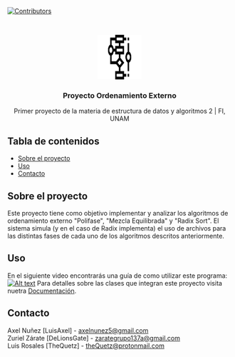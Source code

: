 <!--
*** Thanks for checking out this README Template. If you have a suggestion that would
*** make this better, please fork the Proyecto-Colecciones-en-Java and create a pull request or simply open
*** an issue with the tag "enhancement".
*** Thanks again! Now go create something AMAZING! :D
***
***
***
*** To avoid retyping too much info. Do a search and replace for the following:
*** TheQuetz, Proyecto-Colecciones-en-Java, twitter_handle, email
-->





<!-- PROJECT SHIELDS -->
<!--
*** I'm using markdown "reference style" links for readability.
*** Reference links are enclosed in brackets [ ] instead of parentheses ( ).
*** See the bottom of this document for the declaration of the reference variables
*** for contributors-url, forks-url, etc. This is an optional, concise syntax you may use.
*** https://www.markdownguide.org/basic-syntax/#reference-style-links
-->
[![Contributors][contributors-shield]][contributors-url]

<!-- PROJECT LOGO -->
<br />
<p align="center">
  <a href="https://github.com/TheQuetz/Proyecto-Ordenamiento-externo">
    <img src="images/logo.png" alt="Logo" width="100" height="100">
  </a>

  <h3 align="center">Proyecto Ordenamiento Externo</h3>

  <p align="center">
    Primer proyecto de la materia de estructura de datos y algoritmos 2 | FI, UNAM
    <br />
   
  </p>
</p>


<!-- TABLE OF CONTENTS -->
## Tabla de contenidos

* [Sobre el proyecto](#sobre-el-proyecto)
* [Uso](#uso)
* [Contacto](#contact)



<!-- ABOUT THE PROJECT -->
## Sobre el proyecto
  Este proyecto tiene como objetivo implementar y analizar los algoritmos de ordenamiento externo "Polifase", "Mezcla Equilibrada" y "Radix Sort". El sistema simula (y en el caso de Radix implementa) el uso de archivos para las distintas fases de cada uno de los algoritmos descritos anteriormente. 
 

<!-- USAGE EXAMPLES -->
## Uso

En el siguiente video encontrarás una guía de como utilizar este programa:
[![Alt text](https://img.youtube.com/vi/TJDrWegDhSA/0.jpg)](https://www.youtube.com/watch?v=TJDrWegDhSA)
Para detalles sobre las clases que integran este proyecto visita nuetra <a href="https://thequetz.github.io/Proyecto-Ordenamiento-externo/">Documentación</a>.

<!-- CONTACT -->
## Contacto

Axel Nuñez [LuisAxel] - axelnunez5@gmail.com
<br />
Zuriel Zárate [DeLionsGate] - zarategrupo137a@gmail.com
<br />
Luis Rosales [TheQuetz] - theQuetz@protonmail.com
<br />

<!-- MARKDOWN LINKS & IMAGES -->
<!-- https://www.markdownguide.org/basic-syntax/#reference-style-links -->
[contributors-shield]: https://img.shields.io/github/contributors/TheQuetz/Proyecto-Ordenamiento-externo.svg?style=flat-square
[contributors-url]: https://github.com/TheQuetz/Proyecto-Ordenamiento-externo/graphs/contributors
[forks-shield]: https://img.shields.io/github/forks/TheQuetz/Proyecto-Ordenamiento-externo.svg?style=flat-square
[forks-url]: https://github.com/TheQuetz/Proyecto-Ordenamiento-externo/network/members
[stars-shield]: https://img.shields.io/github/stars/TheQuetz/PProyecto-Ordenamiento-externo.svg?style=flat-square
[stars-url]: https://github.com/TheQuetz/Proyecto-Ordenamiento-externo/stargazers
[issues-shield]: https://img.shields.io/github/issues/TheQuetz/Proyecto-Ordenamiento-externo.svg?style=flat-square
[issues-url]: https://github.com/TheQuetz/Proyecto-Ordenamiento-externo/issues
[license-shield]: https://img.shields.io/github/license/TheQuetz/Proyecto-Ordenamiento-externo.svg?style=flat-square
[license-url]: https://github.com/TheQuetz/Proyecto-Ordenamiento-externo/blob/master/LICENSE.txt
[linkedin-shield]: https://img.shields.io/badge/-LinkedIn-black.svg?style=flat-square&logo=linkedin&colorB=555
[linkedin-url]: https://linkedin.com/in/TheQuetz
[product-screenshot]: images/screenshot.png
